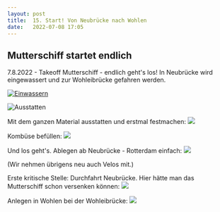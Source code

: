 ```yaml
---
layout: post
title:  15. Start! Von Neubrücke nach Wohlen
date:   2022-07-08 17:05
---
```


## Mutterschiff startet endlich ##

7.8.2022 - Takeoff Mutterschiff - endlich geht's los! In Neubrücke wird eingewassert und zur Wohleibrücke gefahren werden.

[![Einwassern](/img/20220711_ms_res__0.jpg)](/img/20220711_ms_res__0.jpg)


![Ausstatten](/img/20220711_ms_res__1.jpg)

Mit dem ganzen Material ausstatten und erstmal festmachen:
![](/img/20220711_ms_res__2.jpg)

Kombüse befüllen:
![](/img/20220711_ms_res__3.jpg)

Und los geht's. Ablegen ab Neubrücke - Rotterdam einfach:
![](/img/20220711_ms_res__4.jpg)

(Wir nehmen übrigens neu auch Velos mit.)

Erste kritische Stelle: Durchfahrt Neubrücke. Hier hätte man das Mutterschiff schon versenken können:
![](/img/20220711_ms_res__5.jpg)

Anlegen in Wohlen bei der Wohleibrücke:
![](/img/20220711_ms_res__6.jpg)
